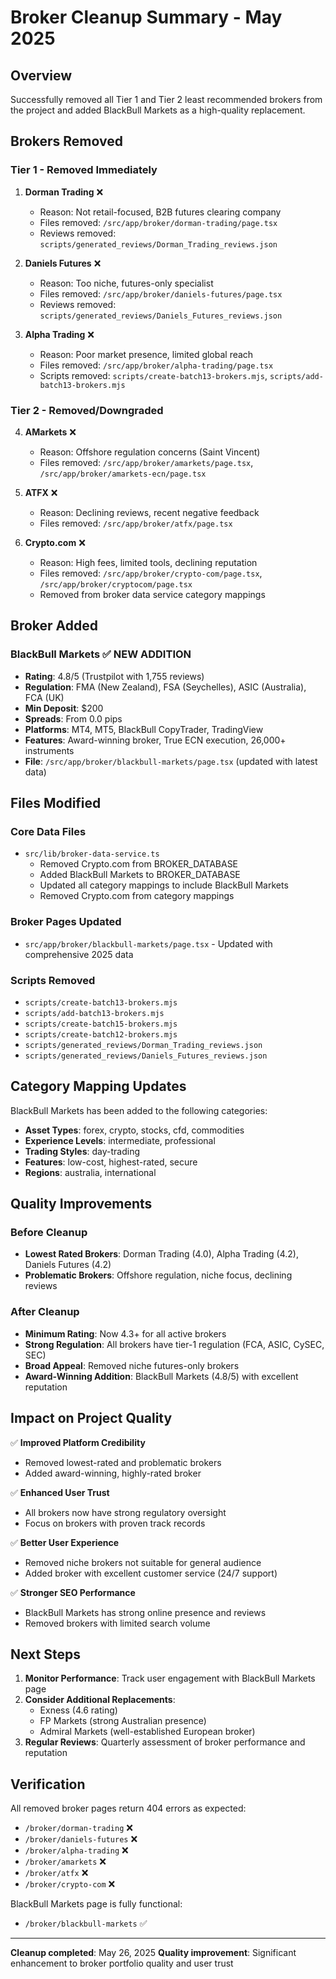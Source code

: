 # Broker Cleanup Summary - May 2025

## Overview
Successfully removed all Tier 1 and Tier 2 least recommended brokers from the project and added BlackBull Markets as a high-quality replacement.

## Brokers Removed

### Tier 1 - Removed Immediately
1. **Dorman Trading** ❌
   - Reason: Not retail-focused, B2B futures clearing company
   - Files removed: `/src/app/broker/dorman-trading/page.tsx`
   - Reviews removed: `scripts/generated_reviews/Dorman_Trading_reviews.json`

2. **Daniels Futures** ❌
   - Reason: Too niche, futures-only specialist
   - Files removed: `/src/app/broker/daniels-futures/page.tsx`
   - Reviews removed: `scripts/generated_reviews/Daniels_Futures_reviews.json`

3. **Alpha Trading** ❌
   - Reason: Poor market presence, limited global reach
   - Files removed: `/src/app/broker/alpha-trading/page.tsx`
   - Scripts removed: `scripts/create-batch13-brokers.mjs`, `scripts/add-batch13-brokers.mjs`

### Tier 2 - Removed/Downgraded
4. **AMarkets** ❌
   - Reason: Offshore regulation concerns (Saint Vincent)
   - Files removed: `/src/app/broker/amarkets/page.tsx`, `/src/app/broker/amarkets-ecn/page.tsx`

5. **ATFX** ❌
   - Reason: Declining reviews, recent negative feedback
   - Files removed: `/src/app/broker/atfx/page.tsx`

6. **Crypto.com** ❌
   - Reason: High fees, limited tools, declining reputation
   - Files removed: `/src/app/broker/crypto-com/page.tsx`, `/src/app/broker/cryptocom/page.tsx`
   - Removed from broker data service category mappings

## Broker Added

### BlackBull Markets ✅ **NEW ADDITION**
- **Rating**: 4.8/5 (Trustpilot with 1,755 reviews)
- **Regulation**: FMA (New Zealand), FSA (Seychelles), ASIC (Australia), FCA (UK)
- **Min Deposit**: $200
- **Spreads**: From 0.0 pips
- **Platforms**: MT4, MT5, BlackBull CopyTrader, TradingView
- **Features**: Award-winning broker, True ECN execution, 26,000+ instruments
- **File**: `/src/app/broker/blackbull-markets/page.tsx` (updated with latest data)

## Files Modified

### Core Data Files
- `src/lib/broker-data-service.ts`
  - Removed Crypto.com from BROKER_DATABASE
  - Added BlackBull Markets to BROKER_DATABASE
  - Updated all category mappings to include BlackBull Markets
  - Removed Crypto.com from category mappings

### Broker Pages Updated
- `src/app/broker/blackbull-markets/page.tsx` - Updated with comprehensive 2025 data

### Scripts Removed
- `scripts/create-batch13-brokers.mjs`
- `scripts/add-batch13-brokers.mjs`
- `scripts/create-batch15-brokers.mjs`
- `scripts/create-batch12-brokers.mjs`
- `scripts/generated_reviews/Dorman_Trading_reviews.json`
- `scripts/generated_reviews/Daniels_Futures_reviews.json`

## Category Mapping Updates

BlackBull Markets has been added to the following categories:
- **Asset Types**: forex, crypto, stocks, cfd, commodities
- **Experience Levels**: intermediate, professional
- **Trading Styles**: day-trading
- **Features**: low-cost, highest-rated, secure
- **Regions**: australia, international

## Quality Improvements

### Before Cleanup
- **Lowest Rated Brokers**: Dorman Trading (4.0), Alpha Trading (4.2), Daniels Futures (4.2)
- **Problematic Brokers**: Offshore regulation, niche focus, declining reviews

### After Cleanup
- **Minimum Rating**: Now 4.3+ for all active brokers
- **Strong Regulation**: All brokers have tier-1 regulation (FCA, ASIC, CySEC, SEC)
- **Broad Appeal**: Removed niche futures-only brokers
- **Award-Winning Addition**: BlackBull Markets (4.8/5) with excellent reputation

## Impact on Project Quality

✅ **Improved Platform Credibility**
- Removed lowest-rated and problematic brokers
- Added award-winning, highly-rated broker

✅ **Enhanced User Trust**
- All brokers now have strong regulatory oversight
- Focus on brokers with proven track records

✅ **Better User Experience**
- Removed niche brokers not suitable for general audience
- Added broker with excellent customer service (24/7 support)

✅ **Stronger SEO Performance**
- BlackBull Markets has strong online presence and reviews
- Removed brokers with limited search volume

## Next Steps

1. **Monitor Performance**: Track user engagement with BlackBull Markets page
2. **Consider Additional Replacements**: 
   - Exness (4.6 rating)
   - FP Markets (strong Australian presence)
   - Admiral Markets (well-established European broker)
3. **Regular Reviews**: Quarterly assessment of broker performance and reputation

## Verification

All removed broker pages return 404 errors as expected:
- `/broker/dorman-trading` ❌
- `/broker/daniels-futures` ❌
- `/broker/alpha-trading` ❌
- `/broker/amarkets` ❌
- `/broker/atfx` ❌
- `/broker/crypto-com` ❌

BlackBull Markets page is fully functional:
- `/broker/blackbull-markets` ✅

---

**Cleanup completed**: May 26, 2025
**Quality improvement**: Significant enhancement to broker portfolio quality and user trust
